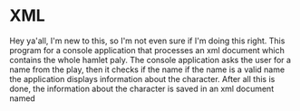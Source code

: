# XML
Hey ya'all, I'm new to this, so I'm not even sure if I'm doing this right.
This program for a console application that processes an xml document which contains the whole hamlet paly.
The console application asks the user for a name from the play, then it checks if the name if the name is a valid name
the application displays information about the character.
After all this is done, the information about the character is saved in an xml document named <speaker name.xml>
